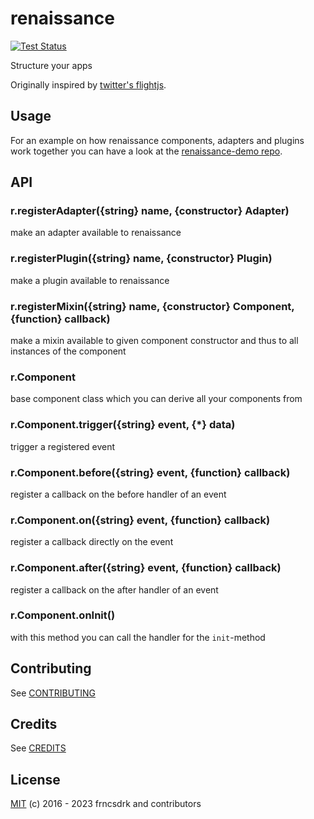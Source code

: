 # renaissance

[![Test Status](https://github.com/frncsdrk/renaissance/workflows/test/badge.svg?branch)](https://github.com/frncsdrk/renaissance/actions)

Structure your apps

Originally inspired by [twitter's flightjs](https://flightjs.github.io/).

## Usage

For an example on how renaissance components, adapters and plugins work together
you can have a look at the [renaissance-demo repo](https://github.com/frncsdrk/renaissance-demo).

## API

### r.registerAdapter({string} name, {constructor} Adapter)

make an adapter available to renaissance

### r.registerPlugin({string} name, {constructor} Plugin)

make a plugin available to renaissance

### r.registerMixin({string} name, {constructor} Component, {function} callback)

make a mixin available to given component constructor and thus to all instances of the component

### r.Component

base component class which you can derive all your components from

### r.Component.trigger({string} event, {*} data)

trigger a registered event

### r.Component.before({string} event, {function} callback)

register a callback on the before handler of an event

### r.Component.on({string} event, {function} callback)

register a callback directly on the event

### r.Component.after({string} event, {function} callback)

register a callback on the after handler of an event

### r.Component.onInit()

with this method you can call the handler for the `init`-method

## Contributing

See [CONTRIBUTING](https://github.com/frncsdrk/renaissance/blob/master/CONTRIBUTING.md)

## Credits

See [CREDITS](https://github.com/frncsdrk/renaissance/blob/master/CREDITS)

## License

[MIT](https://github.com/frncsdrk/renaissance/blob/master/LICENSE) (c) 2016 - 2023 frncsdrk and contributors
